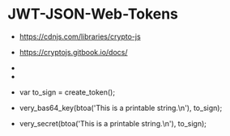 # JWT-JSON-Web-Tokens

- https://cdnjs.com/libraries/crypto-js
- https://cryptojs.gitbook.io/docs/

- <script src="https://cdnjs.cloudflare.com/ajax/libs/crypto-js/4.1.1/crypto-js.min.js"></script>
- <script src="https://cdnjs.cloudflare.com/ajax/libs/crypto-js/4.1.1/enc-base64.min.js"></script>

- var to_sign = create_token();
- very_bas64_key(btoa('This is a printable string.\n'), to_sign);
- very_secret(btoa('This is a printable string.\n'), to_sign);
